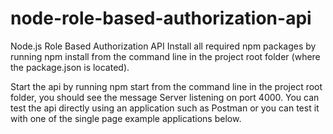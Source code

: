 # node-role-based-authorization-api

Node.js Role Based Authorization API
Install all required npm packages by running npm install from the command line in the project root folder (where the package.json is located).


Start the api by running npm start from the command line in the project root folder, you should see the message Server listening on port 4000. You can test the api directly using an application such as Postman or you can test it with one of the single page example applications below.